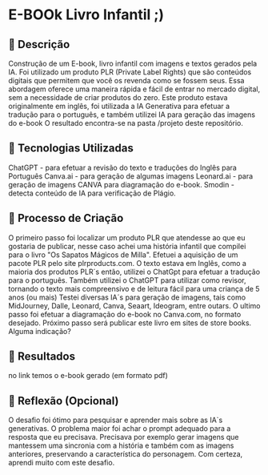 # E-BOOk Livro Infantil ;)

## 📒 Descrição
Construção de um E-book, livro infantil com imagens e textos gerados pela IA.
Foi utilizado um produto PLR (Private Label Rights) que são conteúdos digitais que permitem que você os revenda como se fossem seus. 
Essa abordagem oferece uma maneira rápida e fácil de entrar no mercado digital, sem a necessidade de criar produtos do zero. 
Este produto estava originalmente em inglês, foi utilizada a IA Generativa para efetuar a tradução para o português, e também utilizei IA para geração das imagens do e-book
O resultado encontra-se na pasta /projeto deste repositório.

## 🤖 Tecnologias Utilizadas
ChatGPT - para efetuar a revisão do texto e traduções do Inglês para Português
Canva.ai - para geração de algumas imagens
Leonard.ai - para geração de imagens
CANVA para diagramação do e-book.
Smodin - detecta conteúdo de IA para verificação de Plágio.

## 🧐 Processo de Criação
O primeiro passo foi localizar um produto PLR que atendesse ao que eu gostaria de publicar, nesse caso achei uma história infantil que compilei para o livro "Os Sapatos Mágicos de Milla".
Efetuei a aquisição de um pacote PLR pelo site plrproducts.com.
O texto estava em Inglês, como a maioria dos produtos PLR´s então, utilizei o ChatGpt para efetuar a tradução para o português.
Também utilizei o ChatGPT para utilizar como revisor, tornando o texto mais compreensivo e de leitura fácil para uma criança de 5 anos (ou mais)
Testei diversas IA´s para geração de imagens, tais como MidJourney, Dalle, Leonard, Canva, Seaart,  Ideogram, entre outars.
O ultimo passo foi efetuar a diagramação do e-book no Canva.com, no formato desejado.
Próximo passo será publicar este livro em sites de store books. Alguma indicação?

## 🚀 Resultados
no link temos o e-book gerado (em formato pdf)

## 💭 Reflexão (Opcional)
O desafio foi ótimo para pesquisar e aprender mais sobre as IA`s generativas.
O problema maior foi achar o prompt adequado para a resposta que eu precisava.
Precisava por exemplo gerar imagens que mantessem uma sincronia com a história e também com as imagens anteriores, preservando a característica do personagem.
Com certeza, aprendi muito com este desafio.
